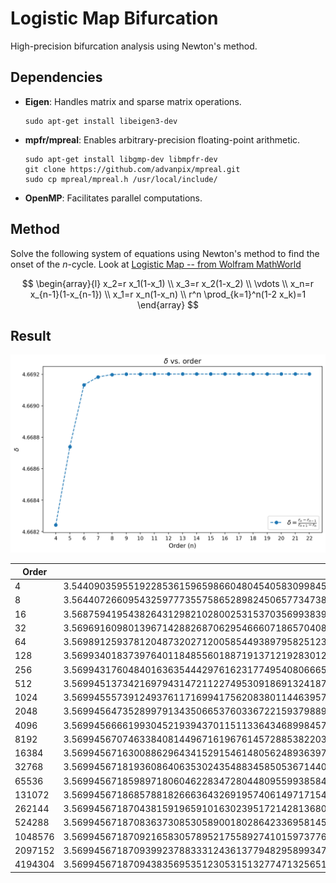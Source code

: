 # Logistic Map Bifurcation
High-precision bifurcation analysis using Newton's method.

## Dependencies
- **Eigen**: Handles matrix and sparse matrix operations.

  ```shell
  sudo apt-get install libeigen3-dev
  ```

- **mpfr/mpreal**: Enables arbitrary-precision floating-point arithmetic.

  ```shell
  sudo apt-get install libgmp-dev libmpfr-dev
  git clone https://github.com/advanpix/mpreal.git
  sudo cp mpreal/mpreal.h /usr/local/include/
  ```

- **OpenMP**: Facilitates parallel computations.

## Method

Solve the following system of equations using Newton's method to find the onset of the $n$-cycle. Look at [Logistic Map -- from Wolfram MathWorld](https://mathworld.wolfram.com/LogisticMap.html)

$$
\begin{array}{l}
x_2=r x_1(1-x_1) \\
x_3=r x_2(1-x_2) \\
\vdots \\
x_n=r x_{n-1}(1-x_{n-1}) \\
x_1=r x_n(1-x_n) \\
r^n \prod_{k=1}^n(1-2 x_k)=1
\end{array}
$$

## Result

![output](./images/output.png)

| Order   | r_order                                                      |
| ------- | ------------------------------------------------------------ |
| 4       | 3.544090359551922853615965986604804540583099845444573675457812530305842942858863012256258566424891799962608992775899745457821208284579 |
| 8       | 3.564407266095432597773557586528982450657734738379008557741476335182332004294422641525831712108342216870457425438708911607262012748955 |
| 16      | 3.568759419543826431298210280025315370356993839580782079406831955080040976620512937679045966681269931557671544765377172993339325103164 |
| 32      | 3.569691609801396714288268706295466607186570408291517815417326303478155835317864636326320165704285925536075635041061434556576065657805 |
| 64      | 3.569891259378120487320271200585449389795825123374417804033274734553579776102035557574437785208426378789725094469042518839032431289603 |
| 128     | 3.569934018373976401184855601887191371219283012000622907680341596341875968328620239270702469471962282082993375384153064008637552265208 |
| 256     | 3.569943176048401636354442976162317749540806665640620306118378518597772099507309714300589713799277433146336235364248531115765516769885 |
| 512     | 3.569945137342169794314721122749530918691324187850263889301185701051610707234405037202332817749486199888381354494574320450934522742954 |
| 1024    | 3.56994555739124937611716994175620838011446395742974699701509254841204164475140937551230974417961092521670476850821398311776861811232 |
| 2048    | 3.56994564735289979134350665376033672215937988990389898980942575644019753489789868140891662580522512021295617748508442679625751991428 |
| 4096    | 3.56994566661993045219394370115113364346899845783748287442977172867777206811274551024130883876480231573314385223710146744956545852908 |
| 8192    | 3.569945670746338408144967161967614572885382203591420679254082537096973309929505027914156532007278393022407182345033014157197252976417 |
| 16384   | 3.569945671630088629643415291546148056248936397317703239852501366154966032421040720411762851354797168461987475731651850575743350027089 |
| 32768   | 3.569945671819360864063530243548834585053671440307165846535388774598617009694936511945765235984975298907134112172017021421838671451214 |
| 65536   | 3.569945671859897180604622834728044809559938584560436410055152607839958258925583068194192478994610196913935038419281857049582101226559 |
| 131072  | 3.569945671868578818266636432691957406149717154391156216514198688948471557743915235260708380046499338728995873208519145203668252699926 |
| 262144  | 3.569945671870438159196591016302395172142813680582562629293832468586805473154785140129152266759836931580943950186831456662131296147983 |
| 524288  | 3.569945671870836373085305890018028642336958145788136124520305086450990024119634448259259342159452963645250914471774114116690161284966 |
| 1048576 | 3.569945671870921658305789521755892741015973776802885672797118207447353428927637941492200876609211563400112769807897654833056305171405 |
| 2097152 | 3.569945671870939923788333124361377948295899347950308983055429200702784485508973543161216892235269396192390916680640705962149810035095 |
| 4194304 | 3.569945671870943835695351230531513277471325651547679095819154341857271151722770311637432376472638379360729784692789018738334232940529 |
